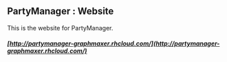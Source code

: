 ## PartyManager : Website

This is the website for PartyManager.

##### [http://partymanager-graphmaxer.rhcloud.com/](http://partymanager-graphmaxer.rhcloud.com/)
